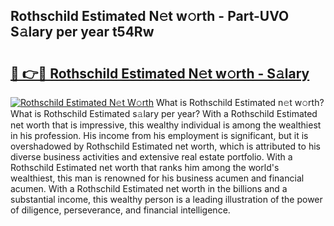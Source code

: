 ## Rothschild Estimated N𝚎t w𝚘rth - Part-UVO S𝚊lary per year t54Rw

# <h2><a href="http://gc543rm.nevu.top/?p=Rothschild+Estimated">🔗 👉🔴 Rothschild Estimated N𝚎t w𝚘rth - S𝚊lary</a></h2>

[![Rothschild Estimated N𝚎t W𝚘rth](https://i.imgur.com/Oavwk0R.jpeg)](http://gc543rm.nevu.top/?p=Rothschild+Estimated)
What is Rothschild Estimated n𝚎t w𝚘rth? What is Rothschild Estimated s𝚊lary per year?
With a Rothschild Estimated net worth that is impressive, this wealthy individual is among the wealthiest in his profession. His income from his employment is significant, but it is overshadowed by Rothschild Estimated net worth, which is attributed to his diverse business activities and extensive real estate portfolio. With a Rothschild Estimated net worth that ranks him among the world's wealthiest, this man is renowned for his business acumen and financial acumen. With a Rothschild Estimated net worth in the billions and a substantial income, this wealthy person is a leading illustration of the power of diligence, perseverance, and financial intelligence.
